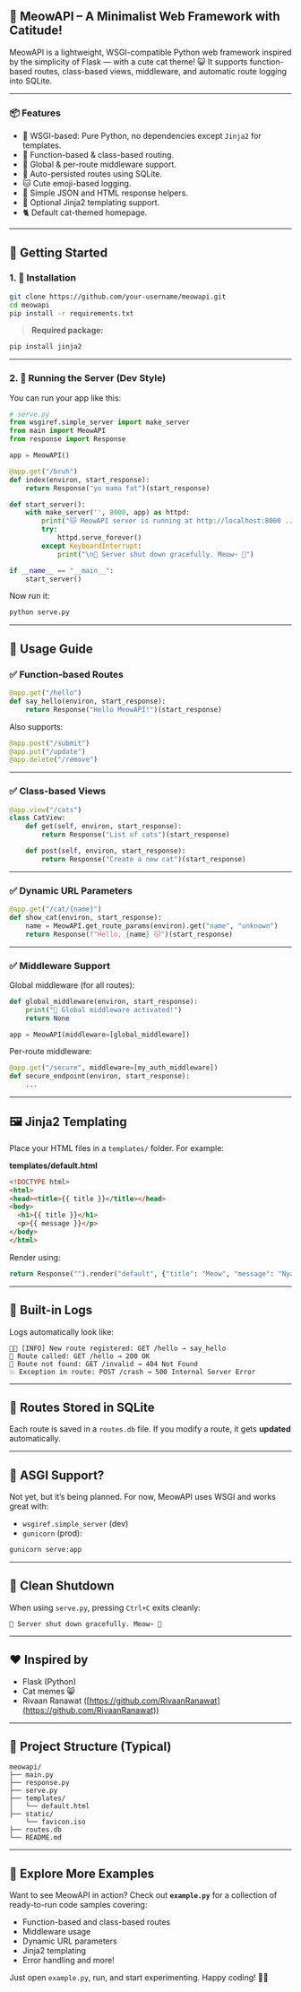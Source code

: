 ## 🐾 MeowAPI – A Minimalist Web Framework with Catitude!

MeowAPI is a lightweight, WSGI-compatible Python web framework inspired by the simplicity of Flask — with a cute cat theme! 😺
It supports function-based routes, class-based views, middleware, and automatic route logging into SQLite.

---

### 📦 Features

* 🧶 WSGI-based: Pure Python, no dependencies except `Jinja2` for templates.
* 🐾 Function-based & class-based routing.
* 🧩 Global & per-route middleware support.
* 📓 Auto-persisted routes using SQLite.
* 🐱 Cute emoji-based logging.
* 📄 Simple JSON and HTML response helpers.
* 🎨 Optional Jinja2 templating support.
* 🐈 Default cat-themed homepage.

---

## 🚀 Getting Started

### 1. 🔧 Installation

```bash
git clone https://github.com/your-username/meowapi.git
cd meowapi
pip install -r requirements.txt
```

> **Required package:**

```bash
pip install jinja2
```

---

### 2. 🐍 Running the Server (Dev Style)

You can run your app like this:

```python
# serve.py
from wsgiref.simple_server import make_server
from main import MeowAPI
from response import Response

app = MeowAPI()

@app.get("/bruh")
def index(environ, start_response):
    return Response("yo mama fat")(start_response)

def start_server():
    with make_server('', 8000, app) as httpd:
        print("🐱 MeowAPI server is running at http://localhost:8000 ...")
        try:
            httpd.serve_forever()
        except KeyboardInterrupt:
            print("\n👋 Server shut down gracefully. Meow~ 🐾")

if __name__ == "__main__":
    start_server()
```

Now run it:

```bash
python serve.py
```

---

## 🧪 Usage Guide

### ✅ Function-based Routes

```python
@app.get("/hello")
def say_hello(environ, start_response):
    return Response("Hello MeowAPI!")(start_response)
```

Also supports:

```python
@app.post("/submit")
@app.put("/update")
@app.delete("/remove")
```

---

### ✅ Class-based Views

```python
@app.view("/cats")
class CatView:
    def get(self, environ, start_response):
        return Response("List of cats")(start_response)

    def post(self, environ, start_response):
        return Response("Create a new cat")(start_response)
```

---

### ✅ Dynamic URL Parameters

```python
@app.get("/cat/{name}")
def show_cat(environ, start_response):
    name = MeowAPI.get_route_params(environ).get("name", "unknown")
    return Response(f"Hello, {name} 🐱")(start_response)
```

---

### ✅ Middleware Support

Global middleware (for all routes):

```python
def global_middleware(environ, start_response):
    print("🐾 Global middleware activated!")
    return None

app = MeowAPI(middleware=[global_middleware])
```

Per-route middleware:

```python
@app.get("/secure", middleware=[my_auth_middleware])
def secure_endpoint(environ, start_response):
    ...
```

---

## 🖼️ Jinja2 Templating

Place your HTML files in a `templates/` folder. For example:

**templates/default.html**

```html
<!DOCTYPE html>
<html>
<head><title>{{ title }}</title></head>
<body>
  <h1>{{ title }}</h1>
  <p>{{ message }}</p>
</body>
</html>
```

Render using:

```python
return Response("").render("default", {"title": "Meow", "message": "Nya~"})
```

---

## 🐾 Built-in Logs

Logs automatically look like:

```
🐾🐱 [INFO] New route registered: GET /hello → say_hello
🐾 Route called: GET /hello → 200 OK
🚫 Route not found: GET /invalid → 404 Not Found
💥 Exception in route: POST /crash → 500 Internal Server Error
```

---

## 🔐 Routes Stored in SQLite

Each route is saved in a `routes.db` file. If you modify a route, it gets **updated** automatically.

---

## 🔧 ASGI Support?

Not yet, but it’s being planned. For now, MeowAPI uses WSGI and works great with:

* `wsgiref.simple_server` (dev)
* `gunicorn` (prod):

```bash
gunicorn serve:app
```

---

## 🧹 Clean Shutdown

When using `serve.py`, pressing `Ctrl+C` exits cleanly:

```
👋 Server shut down gracefully. Meow~ 🐾
```

---

## ❤️ Inspired by

* Flask (Python)
* Cat memes 😸
* Rivaan Ranawat ([https://github.com/RivaanRanawat](https://github.com/RivaanRanawat))

---

## 📁 Project Structure (Typical)

```
meowapi/
├── main.py
├── response.py
├── serve.py
├── templates/
│   └── default.html
├── static/
    └── favicon.iso
├── routes.db
└── README.md
```

---

## 🌟 Explore More Examples

Want to see MeowAPI in action? Check out **`example.py`** for a collection of ready-to-run code samples covering:

- Function-based and class-based routes
- Middleware usage
- Dynamic URL parameters
- Jinja2 templating
- Error handling and more!

Just open `example.py`, run, and start experimenting. Happy coding! 🐾✨

